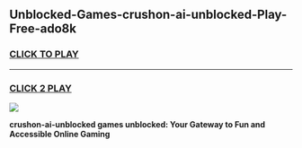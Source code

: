 
## Unblocked-Games-crushon-ai-unblocked-Play-Free-ado8k
<h3>
<a href="https://premium76.site?title=crushon-ai-unblocked&ref=23A">CLICK TO PLAY</a></h3>
<hr>

<h3>
<a href="https://premium76.site?title=crushon-ai-unblocked&ref=23A">CLICK 2 PLAY</a>
  
</h3>

<a href="https://premium76.site?title=crushon-ai-unblocked&ref=23A"><img src="https://clearcache.store/games.png"></a>


**crushon-ai-unblocked games unblocked: Your Gateway to Fun and Accessible Online Gaming**
